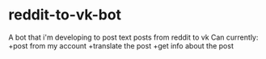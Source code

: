 # reddit-to-vk-bot
A bot that i'm developing to post text posts from reddit to vk
Can currently:
    +post from my account
    +translate the post
    +get info about the post
